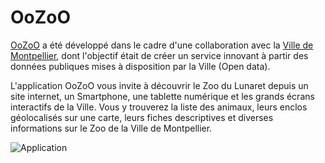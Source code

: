 ﻿OoZoO
=====

[OoZoO](http://zoo.cyrilmoral.es "Tester l'application") a été développé dans le cadre d'une collaboration avec la [Ville de Montpellier](http://montpellier.fr),
dont l'objectif était de créer un service innovant à partir des données publiques mises à disposition
par la Ville (Open data).

L'application OoZoO vous invite à découvrir le Zoo du Lunaret depuis un site internet, un Smartphone,
une tablette numérique et les grands écrans interactifs de la Ville.
Vous y trouverez la liste des animaux, leurs enclos géolocalisés sur une carte, leurs fiches descriptives 
et diverses informations sur le Zoo de la Ville de Montpellier.

![Application](https://bitbucket.org/palmsnipe/oozoo/raw/a99df1f1569b3b31f1b329583f484554ff43da97/images/captures/application.jpg "Capture de l'application")
